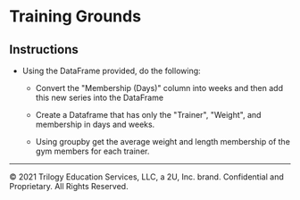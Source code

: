# Training Grounds

## Instructions

* Using the DataFrame provided, do the following:

    * Convert the "Membership (Days)" column into weeks and then add this new series into the DataFrame

    * Create a Dataframe that has only the "Trainer", "Weight", and membership in days and weeks.

    * Using groupby get the average weight and length membership of the gym members for each trainer.

---

© 2021 Trilogy Education Services, LLC, a 2U, Inc. brand.  Confidential and Proprietary.  All Rights Reserved.